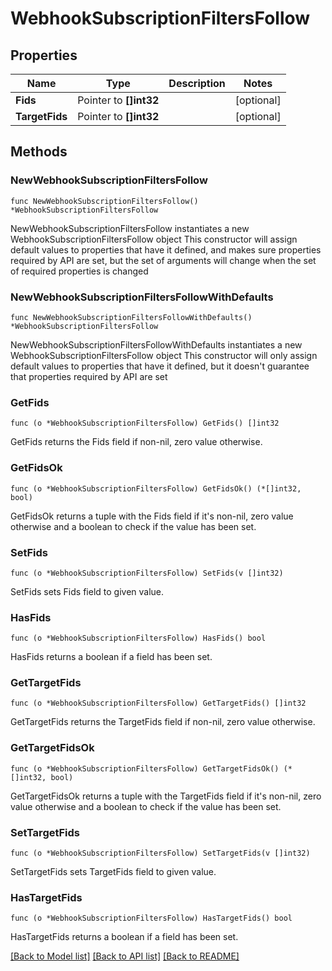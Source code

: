 # WebhookSubscriptionFiltersFollow

## Properties

Name | Type | Description | Notes
------------ | ------------- | ------------- | -------------
**Fids** | Pointer to **[]int32** |  | [optional] 
**TargetFids** | Pointer to **[]int32** |  | [optional] 

## Methods

### NewWebhookSubscriptionFiltersFollow

`func NewWebhookSubscriptionFiltersFollow() *WebhookSubscriptionFiltersFollow`

NewWebhookSubscriptionFiltersFollow instantiates a new WebhookSubscriptionFiltersFollow object
This constructor will assign default values to properties that have it defined,
and makes sure properties required by API are set, but the set of arguments
will change when the set of required properties is changed

### NewWebhookSubscriptionFiltersFollowWithDefaults

`func NewWebhookSubscriptionFiltersFollowWithDefaults() *WebhookSubscriptionFiltersFollow`

NewWebhookSubscriptionFiltersFollowWithDefaults instantiates a new WebhookSubscriptionFiltersFollow object
This constructor will only assign default values to properties that have it defined,
but it doesn't guarantee that properties required by API are set

### GetFids

`func (o *WebhookSubscriptionFiltersFollow) GetFids() []int32`

GetFids returns the Fids field if non-nil, zero value otherwise.

### GetFidsOk

`func (o *WebhookSubscriptionFiltersFollow) GetFidsOk() (*[]int32, bool)`

GetFidsOk returns a tuple with the Fids field if it's non-nil, zero value otherwise
and a boolean to check if the value has been set.

### SetFids

`func (o *WebhookSubscriptionFiltersFollow) SetFids(v []int32)`

SetFids sets Fids field to given value.

### HasFids

`func (o *WebhookSubscriptionFiltersFollow) HasFids() bool`

HasFids returns a boolean if a field has been set.

### GetTargetFids

`func (o *WebhookSubscriptionFiltersFollow) GetTargetFids() []int32`

GetTargetFids returns the TargetFids field if non-nil, zero value otherwise.

### GetTargetFidsOk

`func (o *WebhookSubscriptionFiltersFollow) GetTargetFidsOk() (*[]int32, bool)`

GetTargetFidsOk returns a tuple with the TargetFids field if it's non-nil, zero value otherwise
and a boolean to check if the value has been set.

### SetTargetFids

`func (o *WebhookSubscriptionFiltersFollow) SetTargetFids(v []int32)`

SetTargetFids sets TargetFids field to given value.

### HasTargetFids

`func (o *WebhookSubscriptionFiltersFollow) HasTargetFids() bool`

HasTargetFids returns a boolean if a field has been set.


[[Back to Model list]](../README.md#documentation-for-models) [[Back to API list]](../README.md#documentation-for-api-endpoints) [[Back to README]](../README.md)



